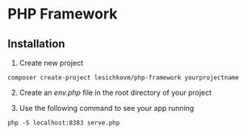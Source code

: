 # PHP Framework #

## Installation ##

1. Create new project

```
composer create-project lesichkovm/php-framework yourprojectname
```

2. Create an *env.php* file in the root directory of your project

3. Use the following command to see your app running

```
php -S localhost:8383 serve.php
```
